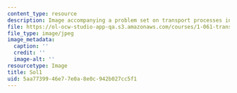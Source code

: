 ```yaml
---
content_type: resource
description: Image accompanying a problem set on transport processes in the environment.
file: https://ol-ocw-studio-app-qa.s3.amazonaws.com/courses/1-061-transport-processes-in-the-environment-fall-2008/5aa7739946e77e0a8e0c942b027cc5f1_Sol1.jpg
file_type: image/jpeg
image_metadata:
  caption: ''
  credit: ''
  image-alt: ''
resourcetype: Image
title: Sol1
uid: 5aa77399-46e7-7e0a-8e0c-942b027cc5f1
---
```


